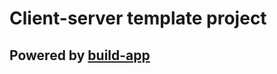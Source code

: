 # Client-server template project

## Powered by [build-app](https://github.com/build-js-app/build-app)